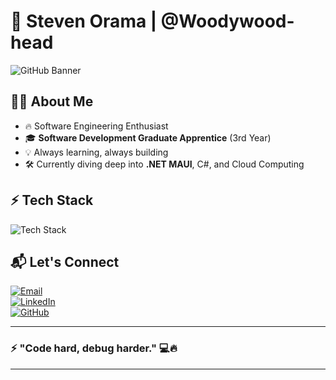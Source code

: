 # 🚀 **Steven Orama** | @Woodywood-head  

![GitHub Banner](https://capsule-render.vercel.app/api?type=wave&color=gradient&height=150&section=header&text=Woodywood-head&fontSize=50&fontAlign=50&fontAlignY=35)

## 👨‍💻 About Me  

- 🔥 Software Engineering Enthusiast  
- 🎓 **Software Development Graduate Apprentice** (3rd Year)  
- 💡 Always learning, always building  
- 🛠️ Currently diving deep into **.NET MAUI**, C#, and Cloud Computing  

## ⚡ Tech Stack  

![Tech Stack](https://skillicons.dev/icons?i=csharp,dotnet,azure,aws,linux,python,typescript,react,tailwind,git,github,vscode&theme=dark)

## 📬 Let's Connect  

[![Email](https://img.shields.io/badge/Email-Send%20Me%20A%20Message-red?style=for-the-badge&logo=gmail&logoColor=white)](mailto:stevenorama@gmail.com)  
[![LinkedIn](https://img.shields.io/badge/LinkedIn-Let's%20Connect-blue?style=for-the-badge&logo=linkedin)](https://www.linkedin.com/in/steven-woodhead-654736207/)  
[![GitHub](https://img.shields.io/badge/GitHub-Follow%20Me-black?style=for-the-badge&logo=github)](https://github.com/Woodywood-head)

---

### ⚡ **"Code hard, debug harder."** 💻🔥  

---

